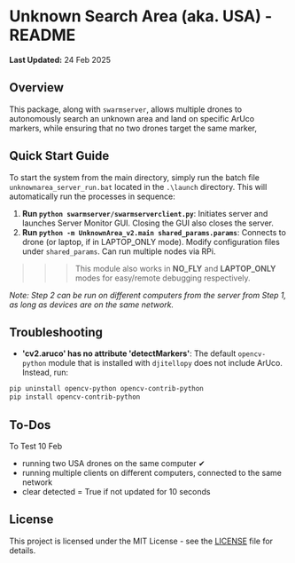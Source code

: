 # Unknown Search Area (aka. USA) - README

**Last Updated:** 24 Feb 2025

## Overview

This package, along with `swarmserver`, allows multiple drones to autonomously search an unknown area and land on specific ArUco markers, while ensuring that no two drones target the same marker,

## Quick Start Guide

To start the system from the main directory, simply run the batch file `unknownarea_server_run.bat` located in the `.\launch` directory. This will automatically run the processes in sequence:

1. **Run `python swarmserver/swarmserverclient.py`**: Initiates server and launches Server Monitor GUI. Closing the GUI also closes the server. 
3. **Run `python -m UnknownArea_v2.main shared_params.params`**: Connects to drone (or laptop, if in LAPTOP_ONLY mode). Modify configuration files under `shared_params`. Can run multiple nodes via RPi.
>>> This module also works in **NO_FLY** and **LAPTOP_ONLY** modes for easy/remote debugging respectively.

_Note: Step 2 can be run on different computers from the server from Step 1, as long as devices are on the same network._

## Troubleshooting

- **'cv2.aruco' has no attribute 'detectMarkers'**: The default `opencv-python` module that is installed with `djitellopy` does not include ArUco. Instead, run:
```powershell
pip uninstall opencv-python opencv-contrib-python
pip install opencv-contrib-python
```

## To-Dos
To Test 10 Feb
- running two USA drones on the same computer ✔
- running multiple clients on different computers, connected to the same network
- clear detected = True if not updated for 10 seconds

## License

This project is licensed under the MIT License - see the [LICENSE](LICENSE) file for details.
